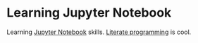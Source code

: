 # Learning Jupyter Notebook

Learning [Jupyter Notebook](http://jupyter.org/) skills. [Literate programming](https://en.wikipedia.org/wiki/Literate_programming) is cool.